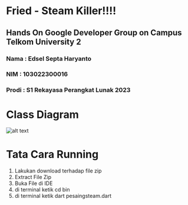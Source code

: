 # Fried - Steam Killer!!!!
## Hands On Google Developer Group on Campus Telkom University 2
### Nama : Edsel Septa Haryanto
### NIM : 103022300016
### Prodi : S1 Rekayasa Perangkat Lunak 2023

# Class Diagram
![alt text]((https://github.com/EdselSpth/pesaingsteam/tree/main/Image))

# Tata Cara Running
1. Lakukan download terhadap file zip
2. Extract File Zip
3. Buka File di IDE
4. di terminal ketik cd bin
5. di terminal ketik dart pesaingsteam.dart
